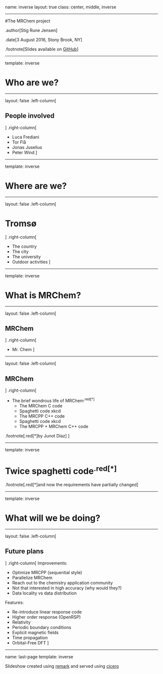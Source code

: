 name: inverse
layout: true
class: center, middle, inverse

---

#The MRChem project

.author[Stig Rune Jensen]

.date[3 August 2016, Stony Brook, NY]

.footnote[Slides available on [GitHub](https://github.com/stigrj/mrchem-project-talk)]

---

template: inverse
# Who are we?

---

layout: false
.left-column[
## People involved
]
.right-column[
- Luca Frediani
- Tor Flå
- Jonas Juselius
- Peter Wind
]

---

template: inverse
# Where are we?

---

layout: false
.left-column[
# Tromsø
]
.right-column[
- The country
- The city
- The university
- Outdoor activities
]

---

template: inverse
# What is MRChem?

---

layout: false
.left-column[
## MRChem
]
.right-column[
- Mr. Chem
]

---

layout: false
.left-column[
## MRChem
]
.right-column[
- The brief wondrous life of MRChem<sup>.red[*]</sup>
  * The MRChem C code
  * Spaghetti code xkcd
  * The MRCPP C++ code
  * Spaghetti code xkcd
  * The MRCPP + MRChem C++ code

.footnote[.red[*]by Junot Díaz]
]

---

template: inverse
# Twice spaghetti code<sup>.red[*]</sup>

.footnote[.red[*]and now the requirements have partially changed]

---

template: inverse
# What will we be doing?

---

layout: false
.left-column[
## Future plans
]
.right-column[
Improvements:
- Optimize MRCPP (sequential style)
- Parallelize MRChem
- Reach out to the chemistry application community
- Not that interested in high accuracy (why would they?)
- Data locality vs data distribution

Features:
- Re-introduce linear response code
- Higher order response (OpenRSP)
- Relativity
- Periodic boundary conditions
- Explicit magnetic fields
- Time propagation
- Orbital-Free DFT
]

---
name: last-page
template: inverse

Slideshow created using [remark] and served using [cicero]

[remark]: https://github.com/gnab/remark
[cicero]: https://github.com/bast/cicero
